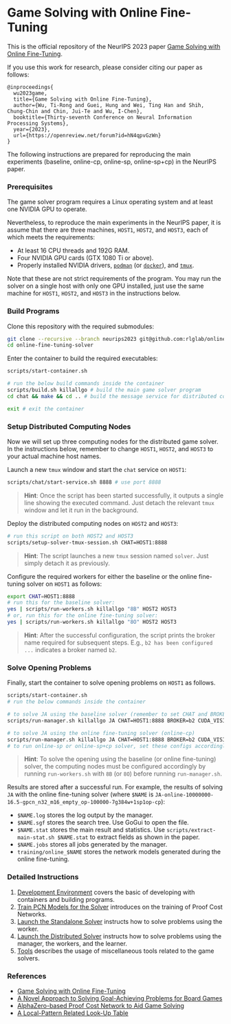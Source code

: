 # Game Solving with Online Fine-Tuning

This is the official repository of the NeurIPS 2023 paper [Game Solving with Online Fine-Tuning](https://rlg.iis.sinica.edu.tw/papers/neurips2023-online-fine-tuning-solver).

If you use this work for research, please consider citing our paper as follows:
```
@inproceedings{
  wu2023game,
  title={Game Solving with Online Fine-Tuning},
  author={Wu, Ti-Rong and Guei, Hung and Wei, Ting Han and Shih, Chung-Chin and Chin, Jui-Te and Wu, I-Chen},
  booktitle={Thirty-seventh Conference on Neural Information Processing Systems},
  year={2023},
  url={https://openreview.net/forum?id=hN4qpvGzWn}
}
```

The following instructions are prepared for reproducing the main experiments (baseline, online-cp, online-sp, online-sp+cp) in the NeurIPS paper.

### Prerequisites

The game solver program requires a Linux operating system and at least one NVIDIA GPU to operate.

Nevertheless, to reproduce the main experiments in the NeurIPS paper, it is assume that there are three machines, `HOST1`, `HOST2`, and `HOST3`, each of which meets the requirements:
* At least 16 CPU threads and 192G RAM.
* Four NVIDIA GPU cards (GTX 1080 Ti or above).
* Properly installed NVIDIA drivers, [`podman`](https://podman.io) (or [`docker`](https://www.docker.com)), and [`tmux`](https://github.com/tmux/tmux).

Note that these are not strict requirements of the program.
You may run the solver on a single host with only one GPU installed, just use the same machine for `HOST1`, `HOST2`, and `HOST3` in the instructions below.

### Build Programs

Clone this repository with the required submodules:
```bash
git clone --recursive --branch neurips2023 git@github.com:rlglab/online-fine-tuning-solver.git
cd online-fine-tuning-solver
```

Enter the container to build the required executables:
```bash
scripts/start-container.sh

# run the below build commands inside the container
scripts/build.sh killallgo # build the main game solver program
cd chat && make && cd .. # build the message service for distributed computing

exit # exit the container
```

### Setup Distributed Computing Nodes

Now we will set up three computing nodes for the distributed game solver.
In the instructions below, remember to change `HOST1`, `HOST2`, and `HOST3` to your actual machine host names.

Launch a new `tmux` window and start the `chat` service on `HOST1`:
```bash
scripts/chat/start-service.sh 8888 # use port 8888
```
> **Hint**: Once the script has been started successfully, it outputs a single line showing the executed command. Just detach the relevant `tmux` window and let it run in the background.

Deploy the distributed computing nodes on `HOST2` and `HOST3`:
```bash
# run this script on both HOST2 and HOST3
scripts/setup-solver-tmux-session.sh CHAT=HOST1:8888
```
> **Hint**: The script launches a new `tmux` session named `solver`. Just simply detach it as previously.

Configure the required workers for either the baseline or the online fine-tuning solver on `HOST1` as follows:
```bash
export CHAT=HOST1:8888
# run this for the baseline solver:
yes | scripts/run-workers.sh killallgo "8B" HOST2 HOST3
# or, run this for the online fine-tuning solver:
yes | scripts/run-workers.sh killallgo "8O" HOST2 HOST3
```
> **Hint**: After the successful configuration, the script prints the broker name required for subsequent steps. E.g., `b2 has been configured ...` indicates a broker named `b2`.

### Solve Opening Problems

Finally, start the container to solve opening problems on `HOST1` as follows. 

```bash
scripts/start-container.sh
# run the below commands inside the container

# to solve JA using the baseline solver (remember to set CHAT and BROKER accordingly)
scripts/run-manager.sh killallgo JA CHAT=HOST1:8888 BROKER=b2 CUDA_VISIBLE_DEVICES=0 TIMEOUT=173000 actor_num_simulation=10000000 use_online_fine_tuning=false

# to solve JA using the online fine-tuning solver (online-cp)
scripts/run-manager.sh killallgo JA CHAT=HOST1:8888 BROKER=b2 CUDA_VISIBLE_DEVICES=0 TIMEOUT=173000 INFO=cp actor_num_simulation=10000000 use_online_fine_tuning=true use_critical_positions=true use_solved_positions=false
# to run online-sp or online-sp+cp solver, set these configs accordingly: INFO, use_critical_positions, and use_solved_positions
```
> **Hint**: To solve the opening using the baseline (or online fine-tuning) solver, the computing nodes must be configured accordingly by running `run-workers.sh` with `8B` (or `8O`) before running `run-manager.sh`.

Results are stored after a successful run. For example, the results of solving `JA` with the online fine-tuning solver (where `$NAME` is `JA-online-10000000-16.5-gpcn_n32_m16_empty_op-100000-7g384w+1sp1op-cp`):

* `$NAME.log` stores the log output by the manager.
* `$NAME.sgf` stores the search tree. Use GoGui to open the file.
* `$NAME.stat` stores the main result and statistics. Use `scripts/extract-main-stat.sh $NAME.stat` to extract fields as shown in the paper.
* `$NAME.jobs` stores all jobs generated by the manager.
* `training/online_$NAME` stores the network models generated during the online fine-tuning.

### Detailed Instructions

1. [Development Environment](docs/Development-Environment.md) covers the basic of developing with containers and building programs.
2. [Train PCN Models for the Solver](docs/Train-PCN-Models-for-the-Solver.md) introduces on the training of Proof Cost Networks.
3. [Launch the Standalone Solver](docs/Launch-the-Standalone-Solver.md) instructs how to solve problems using the worker.
4. [Launch the Distributed Solver](docs/Launch-the-Distributed-Solver.md) instructs how to solve problems using the manager, the workers, and the learner.
5. [Tools](docs/Tools.md) describes the usage of miscellaneous tools related to the game solvers.

### References
* [Game Solving with Online Fine-Tuning](https://openreview.net/forum?id=hN4qpvGzWn)
* [A Novel Approach to Solving Goal-Achieving Problems for Board Games](https://ojs.aaai.org/index.php/AAAI/article/view/21278/21027)
* [AlphaZero-based Proof Cost Network to Aid Game Solving](https://openreview.net/forum?id=nKWjE4QF1hB)
* [A Local-Pattern Related Look-Up Table](https://doi.org/10.1109/TG.2023.3263536)
